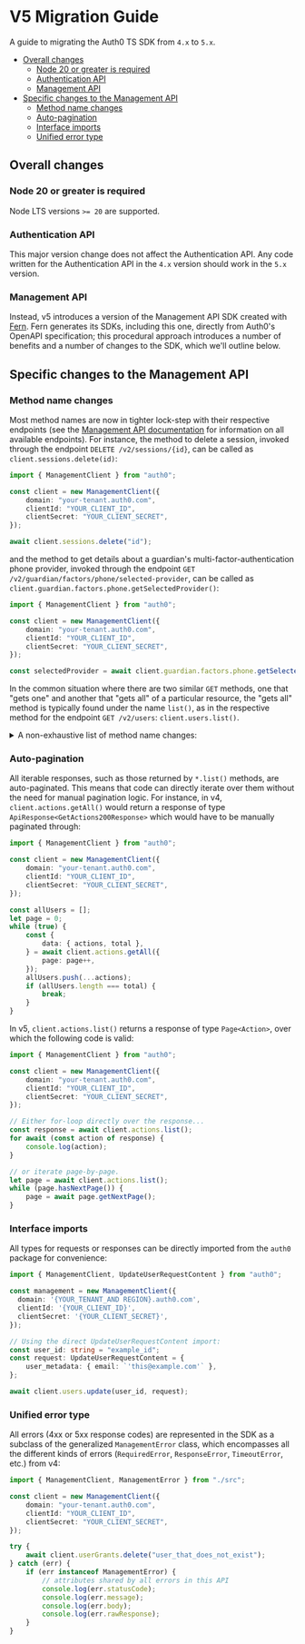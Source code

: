 # V5 Migration Guide

A guide to migrating the Auth0 TS SDK from `4.x` to `5.x`.

- [Overall changes](#overall-changes)
  - [Node 20 or greater is required](#node-20-or-greater-is-required)
  - [Authentication API](#authentication-api)
  - [Management API](#management-api)
- [Specific changes to the Management API](#specific-changes-to-the-management-api)
  - [Method name changes](#method-name-changes)
  - [Auto-pagination](#auto-pagination)
  - [Interface imports](#interface-imports)
  - [Unified error type](#unified-error-type)

## Overall changes

### Node 20 or greater is required

Node LTS versions `>= 20` are supported.

### Authentication API

This major version change does not affect the Authentication API. Any code written for the Authentication API in the `4.x` version should work in the `5.x` version.

### Management API

Instead, v5 introduces a version of the Management API SDK created with [Fern](https://github.com/fern-api/fern). Fern generates its SDKs, including this one, directly from Auth0's OpenAPI specification; this procedural approach introduces a number of benefits and a number of changes to the SDK, which we'll outline below.

## Specific changes to the Management API

### Method name changes

Most method names are now in tighter lock-step with their respective endpoints (see the [Management API documentation](https://auth0.com/docs/api/management/v2) for information on all available endpoints). For instance, the method to delete a session, invoked through the endpoint `DELETE /v2/sessions/{id}`, can be called as `client.sessions.delete(id)`:

```ts
import { ManagementClient } from "auth0";

const client = new ManagementClient({
    domain: "your-tenant.auth0.com",
    clientId: "YOUR_CLIENT_ID",
    clientSecret: "YOUR_CLIENT_SECRET",
});

await client.sessions.delete("id");
```

and the method to get details about a guardian's multi-factor-authentication phone provider, invoked through the endpoint `GET  /v2/guardian/factors/phone/selected-provider`, can be called as `client.guardian.factors.phone.getSelectedProvider()`:

```ts
import { ManagementClient } from "auth0";

const client = new ManagementClient({
    domain: "your-tenant.auth0.com",
    clientId: "YOUR_CLIENT_ID",
    clientSecret: "YOUR_CLIENT_SECRET",
});

const selectedProvider = await client.guardian.factors.phone.getSelectedProvider();
```

In the common situation where there are two similar `GET` methods, one that "gets one" and another that "gets all" of a particular resource, the "gets all" method is typically found under the name `list()`, as in the respective method for the endpoint `GET /v2/users`: `client.users.list()`.

<details>
  <summary>A non-exhaustive list of method name changes:</summary>

Note these methods are typically found in the namespace of a `ManagementClient` instance.

| Before                                      | After                                          |
| ------------------------------------------- | ---------------------------------------------- |
| `connections.getAll`                        | `connections.list`                             |
| `clients.getAll`                            | `clients.list`                                 |
| `clientGrants.getAll`                       | `clientGrants.list`                            |
| `grants.getAll`                             | `userGrants.list`                              |
| `deviceCredentials.getAll`                  | `deviceCredentials.list`                       |
| `rules.getAll`                              | `rules.list`                                   |
| `users.getAll`                              | `users.list`                                   |
| `grants`                                    | `userGrants`                                   |
| `usersByEmail.getByEmail`                   | `users.listUsersByEmail`                       |
| `users.deleteMultifactorProvider`           | `users.multifactor.deleteProvider`             |
| `users.invalidateRememberBrowser`           | `users.multifactor.invalidateRememberBrowser`  |
| `users.unlink`                              | `users.identities.delete`                      |
| `users.link`                                | `users.identities.link`                        |
| `users.getLogs`                             | `users.logs.list`                              |
| `users.getRoles`                            | `users.roles.list`                             |
| `users.assignRoles`                         | `users.roles.assign`                           |
| `roles.assignUsers`                         | `roles.users.assign`                           |
| `users.removeRoles`                         | `users.roles.delete`                           |
| `users.getPermissions`                      | `users.permissions.list`                       |
| `users.assignPermissions`                   | `users.permissions.create`                     |
| `users.removePermissions`                   | `users.permissions.delete`                     |
| `userBlocks.get`                            | `userBlocks.list`                              |
| `userBlocks.getByIdentifier`                | `userBlocks.listByIdentifier`                  |
| `guardian.getGuardianEnrollment`            | `guardian.enrollments.get`                     |
| `guardian.deleteGuardianEnrollment`         | `guardian.enrollments.delete`                  |
| `emails.get`                                | `emails.provider.get`                          |
| `emails.configure`                          | `emails.provider.create`                       |
| `tenants.getSettings`                       | `tenants.settings.get`                         |
| `tenants.updateSettings`                    | `tenants.settings.update`                      |
| `jobs.importUsers`                          | `jobs.usersImports.create`                     |
| `jobs.exportUsers`                          | `jobs.usersExports.create`                     |
| `jobs.errors`                               | `jobs.errors.get`                              |
| `jobs.verifyEmail`                          | `jobs.verificationEmail.create`                |
| `guardian.createEnrollmentTicket`           | `guardian.enrollments.createTicket`            |
| `guardian.getFactors`                       | `guardian.factors.list`                        |
| `guardian.getFactorProvider`                | `REMOVED`                                      |
| `guardian.updateFactorProvider`             | `guardian.factors.phone.setProvider`           |
| `guardian.getFactorTemplates`               | `guardian.factors.phone.getTemplates`          |
| `roles.getPermissions`                      | `roles.permissions.list`                       |
| `roles.addPermissions`                      | `roles.permissions.add`                        |
| `roles.removePermissions`                   | `roles.permissions.delete`                     |
| `hooks.getSecrets`                          | `hooks.secrets.get`                            |
| `hooks.addSecrets`                          | `hooks.secrets.create`                         |
| `hooks.updateSecrets`                       | `hooks.secrets.update`                         |
| `hooks.removeSecrets`                       | `hooks.secrets.delete`                         |
| `branding.updateSettings`                   | `branding.update`                              |
| `branding.getSettings`                      | `branding.get`                                 |
| `branding.getUniversalLoginTemplate`        | `branding.templates.getUniversalLogin`         |
| `branding.setUniversalLoginTemplate`        | `branding.templates.updateUniversalLogin`      |
| `branding.deleteUniversalLoginTemplate`     | `branding.templates.deleteUniversalLogin`      |
| `prompts.getCustomTextByLanguage`           | `prompts.customText.get`                       |
| `prompts.updateCustomTextByLanguage`        | `prompts.customText.set`                       |

</details>

### Auto-pagination

All iterable responses, such as those returned by `*.list()` methods, are auto-paginated. This means that code can directly iterate over them without the need for manual pagination logic. For instance, in v4, `client.actions.getAll()` would return a response of type `ApiResponse<GetActions200Response>` which would have to be manually paginated through:

```ts
import { ManagementClient } from "auth0";

const client = new ManagementClient({
    domain: "your-tenant.auth0.com",
    clientId: "YOUR_CLIENT_ID",
    clientSecret: "YOUR_CLIENT_SECRET",
});

const allUsers = [];
let page = 0;
while (true) {
    const {
        data: { actions, total },
    } = await client.actions.getAll({
        page: page++,
    });
    allUsers.push(...actions);
    if (allUsers.length === total) {
        break;
    }
}
```

In v5, `client.actions.list()` returns a response of type `Page<Action>`, over which the following code is valid:

```ts
import { ManagementClient } from "auth0";

const client = new ManagementClient({
    domain: "your-tenant.auth0.com",
    clientId: "YOUR_CLIENT_ID",
    clientSecret: "YOUR_CLIENT_SECRET",
});

// Either for-loop directly over the response...
const response = await client.actions.list();
for await (const action of response) {
    console.log(action);
}

// or iterate page-by-page.
let page = await client.actions.list();
while (page.hasNextPage()) {
    page = await page.getNextPage();
}
```

### Interface imports

All types for requests or responses can be directly imported from the `auth0` package for convenience:

```ts
import { ManagementClient, UpdateUserRequestContent } from "auth0";

const management = new ManagementClient({
  domain: '{YOUR_TENANT_AND REGION}.auth0.com',
  clientId: '{YOUR_CLIENT_ID}',
  clientSecret: '{YOUR_CLIENT_SECRET}',
});

// Using the direct UpdateUserRequestContent import:
const user_id: string = "example_id";
const request: UpdateUserRequestContent = {
    user_metadata: { email: `'this@example.com'` },
};

await client.users.update(user_id, request);
```

### Unified error type

All errors (4xx or 5xx response codes) are represented in the SDK as a subclass of the generalized `ManagementError` class, which encompasses all the different kinds of errors (`RequiredError`, `ResponseError`, `TimeoutError`, etc.) from v4:

```ts
import { ManagementClient, ManagementError } from "./src";

const client = new ManagementClient({
    domain: "your-tenant.auth0.com",
    clientId: "YOUR_CLIENT_ID",
    clientSecret: "YOUR_CLIENT_SECRET",
});

try {
    await client.userGrants.delete("user_that_does_not_exist");
} catch (err) {
    if (err instanceof ManagementError) {
        // attributes shared by all errors in this API
        console.log(err.statusCode);
        console.log(err.message);
        console.log(err.body);
        console.log(err.rawResponse);
    }
}
```
